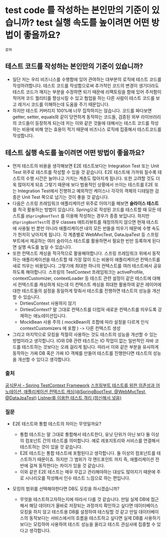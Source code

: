 # test code 를 작성하는 본인만의 기준이 있습니까? test 실행 속도를 높이려면 어떤 방법이 좋을까요?

`로마`

## 테스트 코드를 작성하는 본인만의 기준이 있습니까?
- 일단 저는 우리 비즈니스를 수행함에 있어 관여하는 대부분의 로직에 테스트 코드를 작성하려합니다. 테스트 코드를 작성함으로써 추가적인 코드의 변경이 생기더라도 테스트 코드가 깨지는 부분을 수정하면 되기 때문에 리팩토링을 함에 있어 주저함이 적어져 코드 퀄리티를 향상시킬 수 있고 협업을 하는 다른 사람이 테스트 코드를 보고 레거시 코드를 이해하는데 도움을 주기 때문입니다.
- 하지만 테스트 커버리지 100%에 너무 집착하지는 않습니다. 코드를 짜다보면 getter, setter, equals와 같이 당연하게 동작하는 코드들, 검증된 외부 라이브러리의 코드들이 등장하게 되는데 저는 이와 같은 것들에 대해서는 테스트 코드를 작성하는 비용에 비해 얻는 효용이 적기 때문에 비즈니스 로직에 집중해서 테스트코드를 작성합니다.

## 테스트 실행 속도를 높이려면 어떤 방법이 좋을까요?
- 먼저 테스트의 비용을 생각해보면 E2E 테스트보다는 Integration Test 또는 Unit Test 위주로 테스트를 작성할 수 있을 것 같습니다. E2E 테스트에 가까워 질수록 테스트의 수행 시간은 늘어나고 거치는 계층도 많아지게 됩니다. 또한 고려할 것도 더욱 많아지게 되죠 그렇기 때문에 보다 범용적인 상황에서 쓰이는 테스트를 E2E 또는 Integration Test에서 진행하고 예외적인 케이스나 각각의 객체의 디테일한 검증은 Unit Test 쪽으로 넘기는 것이 좋을 것 같습니다.
- 다음은 스프링 프레임워크 애플리케이션 위주로 이야기를 해보면 **슬라이스 테스트**를 적극 활용하는 방법이 있습니다. Spring으로 작성된 코드를 테스트할 때 모든 테스트를 `@SpringBootTest` 를 이용해 작성하는 경우가 종종 보입니다. 하지만 `@SpringBootTest`의 경우 classes 애트리뷰트를 재정의하지 않으면 현재 테스트에 사용될 빈 뿐만 아니라 애플리케이션 내의 모든 빈들을 띄우기 때문에 수행 속도가 헌저히 낮아지게 됩니다. 각 계층별로 WebMvcTest, DataJpaTest 등 스프링 부트에서 제공하는 여러 슬라이스 테스트를 활용하면서 필요한 빈만 등록하게 된다면 실행 속도를 높일 수 있습니다.
- 또한 컨텍스트 캐싱을 적극적으로 활용해야합니다. 스프링 프레임워크 위에서 동작하는 애플리케이션을 테스트할 때 가장 많이 드는 비용이 애플리케이션 컨텍스트를 새로 띄우는 비용입니다. 그렇기에 최대한 하나의 컨텍스트를 여러 테스트에서 공유하도록 해야합니다. 스프링의 TestContext 프레임워크는 activeProfile, contextCustomizer, contextLoader 등 테스트 관련 설정이 같은 테스트에 대해서 컨텍스트를 캐싱하게 되는데 이 컨텍스트 캐싱을 최대한 활용하여 같은 레이어에 대한 테스트들의 설정을 동일하게 맞춰서 테스트를 진행하면 테스트의 성능을 개선할 수 있습니다.
  - DirtiesContext 사용하지 않기 
  - DirtiesContext? 말 그대로 컨텍스트를 더럽혀 새로운 컨텍스트를 띄우도록 강제하는 애노테이션입니다.
  - MockBean 사용 주의 ( mockBean의 조합에 따라 설정을 다르게 인식 contextCustomizers 에 포함 ) -> 다른 컨텍스트 생성
- 그리고 마지막으로 모킹을 적절히 사용하는 것도 테스트의 성능을 개선할 수 있는 방법이라고 생각합니다. IO와 DB 관련 테스트는 IO 작업이 없는 일반적인 자바 코드를 테스트하는 것보다는 오래 걸리게 됩니다. 따라서 이와 같은 부분을 유사하게 동작하는 가짜 DB 혹은 가짜 IO 객체를 만들어 테스트를 진행한다면 테스트의 성능을 개선할 수 있다고 생각합니다.


### 출처
[공식문서 - Spring TestContext Framework](https://docs.spring.io/spring-framework/docs/current/reference/html/testing.html#testcontext-framework)
[스프링부트 테스트를 위한 의존성과 어노테이션, 애플리케이션 컨택스트 캐싱(@SpringBootTest, @WebMvcTest, @DataJpaTest)](https://mangkyu.tistory.com/242)
[Listner를 이용한 테스트 격리 (참신해서 넣음)](https://mangkyu.tistory.com/264?category=761302)



### 질문
- E2E 테스트와 통합 테스트의 차이는 무엇일까요?
  - 통합 테스트는 말 그대로 통합해서 테스트한다, 유닛 단위가 아닌 보다 둘 이상의 컴포넌트 간의 테스트를 의미합니다. 예로 레포지토리와 서비스를 연결해서 테스트하는 것이 있을 것 같습니다.
  - E2E 테스트는 통합 테스트에 포함된다고 생각합니다. 둘 이상의 컴포넌트를 테스트하기 때문이죠. 하지만 그 범위가 각 엔드포인트 까지 즉, 애플리케이션 전반에 걸쳐 동작한다는 차이가 있을 것 같습니다.
  - 이와 같은 E2E 테스트는 매우 무겁고 관리해야하는 대상도 많아지기 때문에 주로 시나리오를 작성해서 인수 테스트 느낌으로 하는 편입니다.

- 모킹의 범위를 선택해야한다면 DB도 모킹을 하시겠습니까?
  - 무엇을 테스트하고자하는지에 따라서 다를 것 같습니다. 만일 실제 DB에 접근해서 해당 데이터가 올바로 저장되는 과정까지 확인하고 싶다면 데이터베이스 모킹을 하지 않고 테스트용 DB를 설정하여 테스팅할 것 같고 만일 데이터베이스의 동작보다는 서비스에서의 흐름을 테스트하고 싶다면 실제 DB를 사용하기보다는 모킹하여 사용하여 테스트 성능을 올리고 테스트 관심사에 집중할 수 있다고 생각합니다.
  